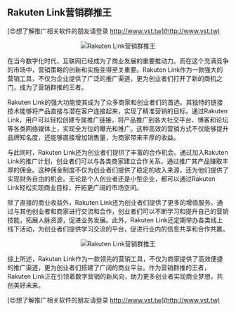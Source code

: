 ## **Rakuten Link营销群推王**

[😍想了解推广相关软件的朋友请登录 http://www.vst.tw](http://www.vst.tw)

 <center><img src="https://vst.tw/MP4/tuiguang/png/8.png" alt="Rakuten Link营销群推王"></center>

在当今数字化时代，互联网已经成为了商业发展的重要推动力。而在这个充满竞争的市场中，营销策略的创新和实施变得至关重要。Rakuten Link作为一款强大的营销工具，不仅为企业提供了广泛的推广渠道，更为创业者们打开了新的商机之门，成为了营销群推的王者。

Rakuten Link的强大功能使其成为了众多商家和创业者们的首选。其独特的链接技术能够将产品直接与潜在客户连接起来，实现了精准营销的目标。通过Rakuten Link，用户可以轻松创建专属推广链接，将产品推广到各大社交平台、博客和论坛等各类网络媒体上，实现全方位的曝光和推广。这种高效的营销方式不仅能够提升品牌知名度，还能够直接增加销售量，为商家带来丰厚的收益。

与此同时，Rakuten Link还为创业者们提供了丰富的合作机会。通过加入Rakuten Link的推广计划，创业者们可以与各类商家建立合作关系，通过推广其产品赚取丰厚的佣金。这种佣金制度不仅为创业者们提供了稳定的收入来源，还为他们提供了实现财务自由的机会。无论是个人创业者还是小型企业，都可以通过Rakuten Link轻松实现商业目标，开拓更广阔的市场空间。

除了直接的商业收益外，Rakuten Link还为创业者们提供了更多的增值服务。通过与其他创业者和商家进行交流和合作，创业者们可以不断学习和提升自己的营销技能，拓展人脉资源，促进业务发展。此外，Rakuten Link还定期举办各类线上线下活动，为创业者们提供学习交流的平台，促进行业内的信息共享和合作共赢。

 <center><img src="https://vst.tw/MP4/tuiguang/png/6.png" alt="Rakuten Link营销群推王"></center>

综上所述，Rakuten Link作为一款领先的营销工具，不仅为商家提供了高效便捷的推广渠道，更为创业者们搭建了广阔的商业平台。作为营销群推的王者，Rakuten Link正在引领着数字营销的新风向，助力更多创业者实现商业梦想，共创美好未来。

[😍想了解推广相关软件的朋友请登录 http://www.vst.tw](http://www.vst.tw)



